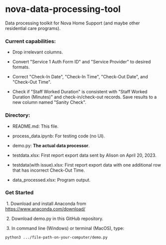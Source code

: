 # nova-data-processing-tool

Data processing toolkit for Nova Home Support (and maybe other residential care programs).

### Current capabilities:
* Drop irrelevant columns.

* Convert "Service 1 Auth Form ID" and "Service Provider" to desired formats.

* Correct "Check-In Date", "Check-In Time", "Check-Out Date", and "Check-Out Time".

* Check if "Staff Worked Duration" is consistent with "Staff Worked Duration (Minutes)" and check-in/check-out records. 
Save results to a new column named "Sanity Check".

### Directory:

  * README.md: This file.
  
  * process_data.ipynb: For testing code (no UI).
  
  * demo.py: **The actual data processor**.
  
  * testdata.xlsx: First report export data sent by Alison on April 20, 2023.
  
  * testdata(with issue).xlsx: First report export data with one additional row that has incorrect Check-Out Time.
  
  * data_processed.xlsx: Program output.

### Get Started

&nbsp;1. Download and install Anaconda from https://www.anaconda.com/download/

&nbsp;2. Download demo.py in this GitHub repository. 

&nbsp;3. In command line (Windows) or terminal (MacOS), type:

```shell
python3 .../file-path-on-your-computer/demo.py
```
